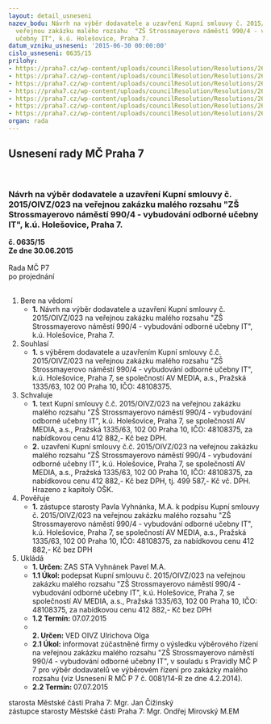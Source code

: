 ```yaml
---
layout: detail_usneseni
nazev_bodu: Návrh na výběr dodavatele a uzavření Kupní smlouvy č. 2015/OIVZ/023 na
  veřejnou zakázku malého rozsahu  "ZŠ Strossmayerovo náměstí 990/4 - vybudování odborné
  učebny IT", k.ú. Holešovice, Praha 7.
datum_vzniku_usneseni: '2015-06-30 00:00:00'
cislo_usneseni: 0635/15
prilohy:
- https://praha7.cz/wp-content/uploads/councilResolution/Resolutions/26214/41-15-1._d%c5%afvodov%c3%a1_zpr%c3%a1va.doc
- https://praha7.cz/wp-content/uploads/councilResolution/Resolutions/26214/41-15-4._kupn%c3%ad_smlouva.doc
- https://praha7.cz/wp-content/uploads/councilResolution/Resolutions/26214/41-15-5._kryc%c3%ad_list_nab%c3%addky.pdf
- https://praha7.cz/wp-content/uploads/councilResolution/Resolutions/26214/41-15-6.polo%c5%bekov%c3%bd_seznam_produkt%c5%af.pdf
- https://praha7.cz/wp-content/uploads/councilResolution/Resolutions/26214/41-15-7._v%c3%bdzva.pdf
- https://praha7.cz/wp-content/uploads/councilResolution/Resolutions/26214/41-15-8.registr_pl%c3%a1tc%c5%af_dph.pdf
- https://praha7.cz/wp-content/uploads/councilResolution/Resolutions/26214/41-15-9.v%c3%bdpis_z_obchodn%c3%adho_rejst%c5%99%c3%adku.pdf
organ: rada
---
```

<div id="ucUsn_pList" class="usn">
	<span><h2>Usnesení rady MČ Praha 7 </h2>
<br></span><div class="standBody">
<span><h3>Návrh na výběr dodavatele a uzavření Kupní smlouvy č. 2015/OIVZ/023 na veřejnou zakázku malého rozsahu  "ZŠ Strossmayerovo náměstí 990/4 - vybudování odborné učebny IT", k.ú. Holešovice, Praha 7.</h3></span><div class="center">
		<strong>č. 0635/15</strong><br>
	</div>
<div class="center">
		<strong>Ze dne 30.06.2015</strong><br><br>
	</div>Rada MČ P7<br> po projednání<br><br><ol>
<li>Bere na vědomí<ul><li>
<strong>1.</strong> Návrh na výběr dodavatele a uzavření Kupní smlouvy č. 2015/OIVZ/023 na veřejnou zakázku malého rozsahu  "ZŠ Strossmayerovo náměstí 990/4 - vybudování odborné učebny IT", k.ú. Holešovice, Praha 7.</li></ul>
</li>
<li>Souhlasí<ul><li>
<strong>1.</strong> s výběrem dodavatele a uzavřením Kupní smlouvy č.č. 2015/OIVZ/023 na veřejnou zakázku malého rozsahu  "ZŠ Strossmayerovo náměstí 990/4 - vybudování odborné učebny IT", k.ú. Holešovice, Praha 7, se společností AV MEDIA, a.s., Pražská 1335/63, 102 00 Praha 10, IČO: 48108375. </li></ul>
</li>
<li>Schvaluje<ul>
<li>
<strong>1.</strong> text Kupní smlouvy č.č. 2015/OIVZ/023 na veřejnou zakázku malého rozsahu  "ZŠ Strossmayerovo náměstí 990/4 - vybudování odborné učebny IT", k.ú. Holešovice, Praha 7, se společností AV MEDIA, a.s., Pražská 1335/63, 102 00 Praha 10, IČO: 48108375, za nabídkovou cenu 412 882,- Kč bez DPH.</li>
<li>
<strong>2.</strong> uzavření Kupní smlouvy č.č. 2015/OIVZ/023 na veřejnou zakázku malého rozsahu  "ZŠ Strossmayerovo náměstí 990/4 - vybudování odborné učebny IT", k.ú. Holešovice, Praha 7, se společností AV MEDIA, a.s., Pražská 1335/63, 102 00 Praha 10, IČO: 48108375, za nabídkovou cenu 412 882,- Kč bez DPH, tj. 499 587,- Kč vč. DPH. Hrazeno z kapitoly OŠK. </li>
</ul>
</li>
<li>Pověřuje<ul><li>
<strong>1.</strong> zástupce starosty Pavla Vyhnánka, M.A. k podpisu Kupní smlouvy č. 2015/OIVZ/023 na veřejnou zakázku malého rozsahu  "ZŠ Strossmayerovo náměstí 990/4 - vybudování odborné učebny IT", k.ú. Holešovice, Praha 7, se společností AV MEDIA, a.s., Pražská 1335/63, 102 00 Praha 10, IČO: 48108375, za nabídkovou cenu 412 882,- Kč bez DPH</li></ul>
</li>
<li>Ukládá<ul>
<li>
<strong>1. Určen: </strong>ZAS STA Vyhnánek Pavel M.A.</li>
<li>
<strong>1.1 Úkol: </strong>podepsat Kupní smlouvu č. 2015/OIVZ/023 na veřejnou zakázku malého rozsahu  "ZŠ Strossmayerovo náměstí 990/4 - vybudování odborné učebny IT", k.ú. Holešovice, Praha 7, se společností AV MEDIA, a.s., Pražská 1335/63, 102 00 Praha 10, IČO: 48108375, za nabídkovou cenu 412 882,- Kč bez DPH</li>
<li>
<strong>1.2 Termín: </strong>07.07.2015</li>
<li>
<strong><br>2. Určen: </strong>VED OIVZ Ulrichova Olga</li>
<li>
<strong>2.1 Úkol: </strong>informovat zúčastněné firmy o výsledku výběrového řízení na veřejnou zakázku  malého rozsahu "ZŠ Strossmayerovo náměstí 990/4 - vybudování odborné učebny IT", v souladu  s Pravidly MČ P 7  pro výběr dodavatelů ve výběrovém  řízení pro zakázky malého rozsahu (viz Usnesení R MČ P 7 č. 0081/14-R ze dne 4.2.2014).</li>
<li>
<strong>2.2 Termín: </strong>07.07.2015</li>
</ul>
</li>
</ol>starosta Městské části Praha 7: Mgr. Jan Čižinský<br>zástupce starosty Městské části Praha 7: Mgr. Ondřej Mirovský M.EM 
</div>
</div>